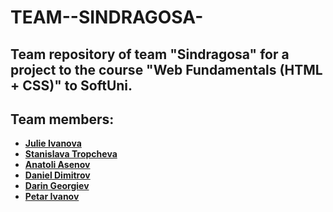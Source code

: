 # TEAM--SINDRAGOSA-
## Team repository of team "Sindragosa" for a project to the course "Web Fundamentals (HTML + CSS)" to SoftUni.
## Team members:
* **[Julie Ivanova](https://github.com/DzIvanova)**
* **[Stanislava Tropcheva](https://github.com/)**
* **[Anatoli Asenov](https://github.com/)**
* **[Daniel Dimitrov](https://github.com/)**
* **[Darin Georgiev](https://github.com/)**
* **[Petar Ivanov](https://github.com/Antoveravip)**